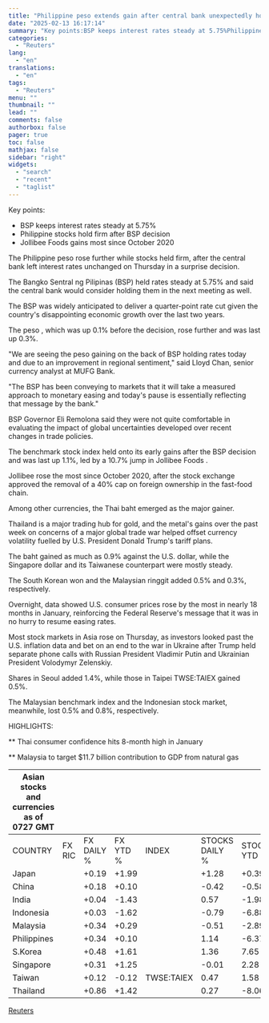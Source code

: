 ```yaml
---
title: "Philippine peso extends gain after central bank unexpectedly holds rates"
date: "2025-02-13 16:17:14"
summary: "Key points:BSP keeps interest rates steady at 5.75%Philippine stocks hold firm after BSP decisionJollibee Foods gains most since October 2020 The Philippine peso rose further while stocks held firm, after the central bank left interest rates unchanged on Thursday in a surprise decision.The Bangko Sentral ng Pilipinas (BSP) held rates..."
categories:
  - "Reuters"
lang:
  - "en"
translations:
  - "en"
tags:
  - "Reuters"
menu: ""
thumbnail: ""
lead: ""
comments: false
authorbox: false
pager: true
toc: false
mathjax: false
sidebar: "right"
widgets:
  - "search"
  - "recent"
  - "taglist"
---
```


Key points:

* BSP keeps interest rates steady at 5.75%
* Philippine stocks hold firm after BSP decision
* Jollibee Foods gains most since October 2020

The Philippine peso rose further while stocks held firm, after the central bank left interest rates unchanged on Thursday in a surprise decision.

The Bangko Sentral ng Pilipinas (BSP) held rates steady at 5.75% and said the central bank would consider holding them in the next meeting as well.

The BSP was widely anticipated to deliver a quarter-point rate cut given the country's disappointing economic growth over the last two years.

The peso , which was up 0.1% before the decision, rose further and was last up 0.3%.

"We are seeing the peso gaining on the back of BSP holding rates today and due to an improvement in regional sentiment," said Lloyd Chan, senior currency analyst at MUFG Bank.

"The BSP has been conveying to markets that it will take a measured approach to monetary easing and today's pause is essentially reflecting that message by the bank."

BSP Governor Eli Remolona said they were not quite comfortable in evaluating the impact of global uncertainties developed over recent changes in trade policies.

The benchmark stock index held onto its early gains after the BSP decision and was last up 1.1%, led by a 10.7% jump in Jollibee Foods .

Jollibee rose the most since October 2020, after the stock exchange approved the removal of a 40% cap on foreign ownership in the fast-food chain.

Among other currencies, the Thai baht emerged as the major gainer.

Thailand is a major trading hub for gold, and the metal's gains over the past week on concerns of a major global trade war helped offset currency volatility fuelled by U.S. President Donald Trump's tariff plans.

The baht gained as much as 0.9% against the U.S. dollar, while the Singapore dollar and its Taiwanese counterpart were mostly steady.

The South Korean won and the Malaysian ringgit added 0.5% and 0.3%, respectively.

Overnight, data showed U.S. consumer prices rose by the most in nearly 18 months in January, reinforcing the Federal Reserve's message that it was in no hurry to resume easing rates.

Most stock markets in Asia rose on Thursday, as investors looked past the U.S. inflation data and bet on an end to the war in Ukraine after Trump held separate phone calls with Russian President Vladimir Putin and Ukrainian President Volodymyr Zelenskiy.

Shares in Seoul added 1.4%, while those in Taipei TWSE:TAIEX gained 0.5%.

The Malaysian benchmark index and the Indonesian stock market, meanwhile, lost 0.5% and 0.8%, respectively.

HIGHLIGHTS:

\*\* Thai consumer confidence hits 8-month high in January

\*\* Malaysia to target $11.7 billion contribution to GDP from natural gas

| Asian stocks and currencies as of 0727 GMT |  |  |  |  |  |  |
| --- | --- | --- | --- | --- | --- | --- |
| COUNTRY | FX RIC | FX DAILY % | FX YTD % | INDEX | STOCKS DAILY % | STOCKS YTD % |
| Japan |  | +0.19 | +1.99 |  | +1.28 | +0.39 |
| China |  | +0.18 | +0.10 |  | -0.42 | -0.58 |
| India |  | +0.04 | -1.43 |  | 0.57 | -1.98 |
| Indonesia |  | +0.03 | -1.62 |  | -0.79 | -6.88 |
| Malaysia |  | +0.34 | +0.29 |  | -0.51 | -2.89 |
| Philippines |  | +0.34 | +0.10 |  | 1.14 | -6.37 |
| S.Korea |  | +0.48 | +1.61 |  | 1.36 | 7.65 |
| Singapore |  | +0.31 | +1.25 |  | -0.01 | 2.28 |
| Taiwan |  | +0.12 | -0.12 | TWSE:TAIEX | 0.47 | 1.58 |
| Thailand |  | +0.86 | +1.42 |  | 0.27 | -8.06 |

[Reuters](https://www.tradingview.com/news/reuters.com,2025:newsml_L4N3P40PP:0-philippine-peso-extends-gain-after-central-bank-unexpectedly-holds-rates/)

